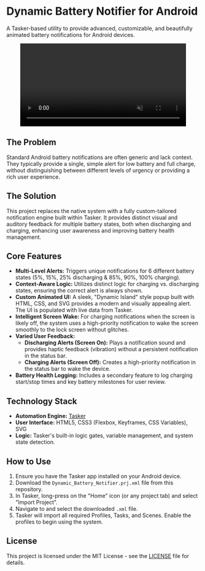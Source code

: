 # Dynamic Battery Notifier for Android

A Tasker-based utility to provide advanced, customizable, and beautifully animated battery notifications for Android devices.

<p align="center">
  <video width="432" autoplay loop muted playsinline>
    <source src="demo.mp4" type="video/mp4">
    Your browser does not support the video tag.
  </video>
</p>

## The Problem
Standard Android battery notifications are often generic and lack context. They typically provide a single, simple alert for low battery and full charge, without distinguishing between different levels of urgency or providing a rich user experience.

## The Solution
This project replaces the native system with a fully custom-tailored notification engine built within Tasker. It provides distinct visual and auditory feedback for multiple battery states, both when discharging and charging, enhancing user awareness and improving battery health management.

## Core Features
*   **Multi-Level Alerts:** Triggers unique notifications for 6 different battery states (5%, 15%, 25% discharging & 85%, 90%, 100% charging).
*   **Context-Aware Logic:** Utilizes distinct logic for charging vs. discharging states, ensuring the correct alert is always shown.
*   **Custom Animated UI:** A sleek, "Dynamic Island" style popup built with HTML, CSS, and SVG provides a modern and visually appealing alert. The UI is populated with live data from Tasker.
*   **Intelligent Screen Wake:** For charging notifications when the screen is likely off, the system uses a high-priority notification to wake the screen smoothly to the lock screen without glitches.
*   **Varied User Feedback:**
    *   **Discharging Alerts (Screen On):** Plays a notification sound and provides haptic feedback (vibration) without a persistent notification in the status bar.
    *   **Charging Alerts (Screen Off):** Creates a high-priority notification in the status bar to wake the device.
*   **Battery Health Logging:** Includes a secondary feature to log charging start/stop times and key battery milestones for user review.

## Technology Stack
*   **Automation Engine:** [Tasker](https://tasker.joaoapps.com/)
*   **User Interface:** HTML5, CSS3 (Flexbox, Keyframes, CSS Variables), SVG
*   **Logic:** Tasker's built-in logic gates, variable management, and system state detection.

## How to Use
1.  Ensure you have the Tasker app installed on your Android device.
2.  Download the `Dynamic_Battery_Notifier.prj.xml` file from this repository.
3.  In Tasker, long-press on the "Home" icon (or any project tab) and select "Import Project".
4.  Navigate to and select the downloaded `.xml` file.
5.  Tasker will import all required Profiles, Tasks, and Scenes. Enable the profiles to begin using the system.

## License
This project is licensed under the MIT License - see the [LICENSE](LICENSE) file for details.
